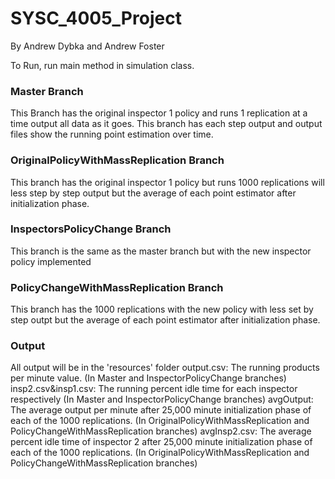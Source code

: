# SYSC_4005_Project
By Andrew Dybka and Andrew Foster

To Run, run main method in simulation class.

<h3>Master Branch</h3>
This Branch has the original inspector 1 policy and runs 1 replication at a time output all data as it goes. This branch has each step output and output files show the running point estimation over time.

<h3>OriginalPolicyWithMassReplication Branch</h3>
This branch has the original inspector 1 policy but runs 1000 replications will less step by step output but the average of each point estimator after initialization phase.

<h3>InspectorsPolicyChange Branch</h3> 
This branch is the same as the master branch but with the new inspector policy implemented

<h3>PolicyChangeWithMassReplication Branch</h3>
This branch has the 1000 replications with the new policy with less set by step outpt but the average of each point estimator after initialization phase.

<h3>Output</h3>
All output will be in the 'resources' folder
output.csv: The running products per minute value. (In Master and InspectorPolicyChange branches)
insp2.csv&insp1.csv: The running percent idle time for each inspector respectively (In Master and InspectorPolicyChange branches)
avgOutput: The average output per minute after 25,000 minute initialization phase of each of the 1000 replications. (In OriginalPolicyWithMassReplication and PolicyChangeWithMassReplication branches)
avgInsp2.csv: The average percent idle time of inspector 2 after 25,000 minute initialization phase of each of the 1000 replications. (In OriginalPolicyWithMassReplication and PolicyChangeWithMassReplication branches)


